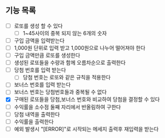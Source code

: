 ## 기능 목록

- [ ] 로또를 생성 할 수 있다
  - [ ] 1~45사이의 중복 되지 않는 6개의 숫자
- [ ] 구입 금액을 입력받는다
- [ ] 1,000원 단위로 입력 받고 1,000원으로 나누어 떨어져야 한다
- [ ] 구입 금액만큼 로또를 생성한다
- [ ] 생성된 로또들을 수량과 함께 오름차순으로 출력한다
- [ ] 당첨 번호를 입력 받는다
  - [ ] 당첨 번호는 로또와 같은 규칙을 적용한다
- [ ] 보너스 번호를 입력 받는다
- [ ] 보너스 번호는 당첨번호들과 중복될 수 없다
- [x] 구매된 로또들을 당첨,보너스 번호와 비교하여 당첨을 결정할 수 있다
- [ ] 수익률을 소수점 둘째 자리에서 반올림하여 구한다
- [ ] 당첨 내역을 출력한다
- [ ] 수익률을 출력한다
- [ ] 예외 발생시 "[ERROR]"로 시작되는 메세지 출력후 재입력을 받는다
